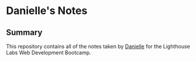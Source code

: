 # Danielle's Notes
## Summary 

This repository contains all of the notes taken by [Danielle](https://github.com/dbcolturato) for the Lighthouse Labs Web Development Bootcamp.